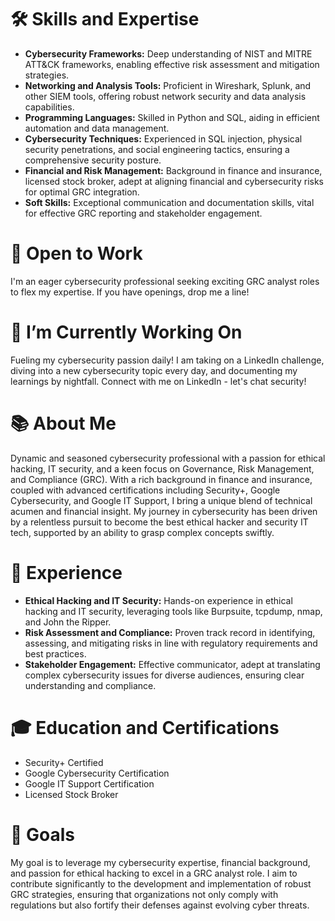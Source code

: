 # 🛠️ Skills and Expertise

- **Cybersecurity Frameworks:** Deep understanding of NIST and MITRE ATT&CK frameworks, enabling effective risk assessment and mitigation strategies.
- **Networking and Analysis Tools:** Proficient in Wireshark, Splunk, and other SIEM tools, offering robust network security and data analysis capabilities.
- **Programming Languages:** Skilled in Python and SQL, aiding in efficient automation and data management.
- **Cybersecurity Techniques:** Experienced in SQL injection, physical security penetrations, and social engineering tactics, ensuring a comprehensive security posture.
- **Financial and Risk Management:** Background in finance and insurance, licensed stock broker, adept at aligning financial and cybersecurity risks for optimal GRC integration.
- **Soft Skills:** Exceptional communication and documentation skills, vital for effective GRC reporting and stakeholder engagement.

# 🤖 Open to Work

I'm an eager cybersecurity professional seeking exciting GRC analyst roles to flex my expertise. If you have openings, drop me a line!

# 🔭 I’m Currently Working On

Fueling my cybersecurity passion daily! I am taking on a LinkedIn challenge, diving into a new cybersecurity topic every day, and documenting my learnings by nightfall. Connect with me on LinkedIn - let's chat security!

# 📚 About Me

Dynamic and seasoned cybersecurity professional with a passion for ethical hacking, IT security, and a keen focus on Governance, Risk Management, and Compliance (GRC). With a rich background in finance and insurance, coupled with advanced certifications including Security+, Google Cybersecurity, and Google IT Support, I bring a unique blend of technical acumen and financial insight. My journey in cybersecurity has been driven by a relentless pursuit to become the best ethical hacker and security IT tech, supported by an ability to grasp complex concepts swiftly.

# 🌟 Experience

- **Ethical Hacking and IT Security:** Hands-on experience in ethical hacking and IT security, leveraging tools like Burpsuite, tcpdump, nmap, and John the Ripper.
- **Risk Assessment and Compliance:** Proven track record in identifying, assessing, and mitigating risks in line with regulatory requirements and best practices.
- **Stakeholder Engagement:** Effective communicator, adept at translating complex cybersecurity issues for diverse audiences, ensuring clear understanding and compliance.

# 🎓 Education and Certifications

- Security+ Certified
- Google Cybersecurity Certification
- Google IT Support Certification
- Licensed Stock Broker

# 🚀 Goals

My goal is to leverage my cybersecurity expertise, financial background, and passion for ethical hacking to excel in a GRC analyst role. I aim to contribute significantly to the development and implementation of robust GRC strategies, ensuring that organizations not only comply with regulations but also fortify their defenses against evolving cyber threats.

